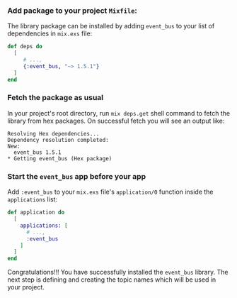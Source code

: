 ### Add package to your project `Mixfile`:
The library package can be installed by adding `event_bus` to your list of dependencies in `mix.exs` file:

```elixir
def deps do
  [
     # ...,
     {:event_bus, "~> 1.5.1"}
  ]
end
```

### Fetch the package as usual

In your project's root directory, run `mix deps.get` shell command to fetch the library from hex packages. On successful fetch you will see an output like:
```shell
Resolving Hex dependencies...
Dependency resolution completed:
New:
  event_bus 1.5.1
* Getting event_bus (Hex package)

```

### Start the `event_bus` app before your app

Add `:event_bus` to your `mix.exs` file's `application/0` function inside the `applications` list:

```elixir
def application do
  [
    applications: [
      # ...,
      :event_bus
    ]
  ]
end
```

Congratulations!!! You have successfully installed the `event_bus` library. The next step is defining and creating the topic names which will be used in your project.